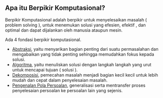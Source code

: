 ## Apa itu Berpikir Komputasional?
Berpikir Komputasional adalah berpikir untuk menyelesaikan masalah ( problem solving ), 
untuk menemukan solusi yang efesien, efektif , dan optimal dan dapat dijalankan oleh manusia ataupun mesin.

Ada 4 fondasi berpikir komputasional.

- [Abstraksi](abstark.md), yaitu menyarikan bagian penting dari suatu permasalahan dan mengabaikan yang tidak penting sehingga memudahkan fokus kepada solusi.
- [Algoritma](algoritma.md), yaitu menuliskan solusi dengan langkah langkah yang urut untuk mencapai tujuan ( solusi ).
- [Dekomposisi](dekomposisi.md), pemecahan masalah menjadi bagian kecil kecil untuk lebih mudah dan cepat dalam penyelesaian masalah.
- [Pengenalan Pola Persoalan](ppp.md), generalisasi serta mentransfer proses penyelesaian persoalan ke persoalan lain yang sejenis.
